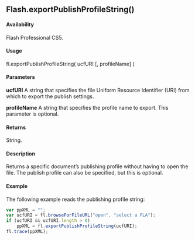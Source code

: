 ## Flash.exportPublishProfileString()

#### Availability

Flash Professional CS5.

#### Usage

fl.exportPublishProfileString( ucfURI [, profileName] )

#### Parameters

**ucfURI** A string that specifies the file Uniform Resource Identifier (URI) from which to export the publish settings.

**profileName** A string that specifies the profile name to export. This parameter is optional.

#### Returns

String.

#### Description

Returns a specific document’s publishing profile without having to open the file. The publish profile can also be specified, but this is optional.

#### Example

The following example reads the publishing profile string:

```javascript
var ppXML = "";
var ucfURI = fl.browseForFileURL("open", "select a FLA");
if (ucfURI && ucfURI.length > 0)
    ppXML = fl.exportPublishProfileString(ucfURI);
fl.trace(ppXML);
```
